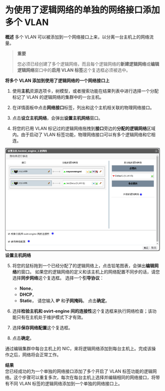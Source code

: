 # 为使用了逻辑网络的单独的网络接口添加多个 VLAN

**概述**
多个 VLAN 可以被添加到一个网络接口上来，以分离一台主机上的网络流量。

> **重要**
>
> 您必须已经创建了多个逻辑网络，而且每个逻辑网络的**新建逻辑网络**或**编辑逻辑网络**窗口中的**启用 VLAN 标签**这个复选框必须被选中。

**将多个 VLAN 添加到使用了逻辑网络的一个网络接口上**

1. 使用**主机**资源选项卡，树模型，或者搜索功能在结果列表中进行选择一个分配标记了 VLAN 的逻辑网络的集群中的一台主机。

2. 在详情面板中点击**网络接口**标签，列出和这个主机相关联的物理网络接口。

3. 点击**设立主机网络**，会弹出**设置主机网络**窗口。

4. 将您的已用 VLAN 标记过的逻辑网络拖拽到**接口**旁边的**分配的逻辑网络**区域内。由于启动了 VLAN 标签功能，物理网络接口可以有多个逻辑网络和它相连。

 ![设置主机网络](../images/setup_host_network.png)
 **设置主机网络**

5. 将您的鼠标拖到一个已经分配了的逻辑网络上，点击铅笔图表，会弹出**编辑网络**的窗口。
   如果您的逻辑网络的定义和该主机上的网络配置不同步的话，请您选择**同步网络**这个复选框。
   选择一个**引导协议**：
   * **None**，
   * **DHCP**，
   * **Static**，
   请您输入 **IP** 和**子网掩码**。
   点击**确定**。

6. 选择**检验主机和 ovirt-engine 间的连接性**这个复选框来执行网络检查；该功能只有在主机处于维护模式下才有效。

7. 选择**保存网络配置**这个复选框。

8. 点击**确定**。

通过编辑集群中每台主机上的 NIC，来将逻辑网络添加到每台主机上。完成该操作之后，网络将会正常工作。

**结果**<br/>
您已经成功的为一个单独的网络接口添加了多个开启了 VLAN 标签功能的逻辑网络。这个步骤可以重复多次，每次在每台主机上选择并编辑相同的网络接口，将带有不同 VLAN 标签的逻辑网络添加到一个单独的网络接口上。

